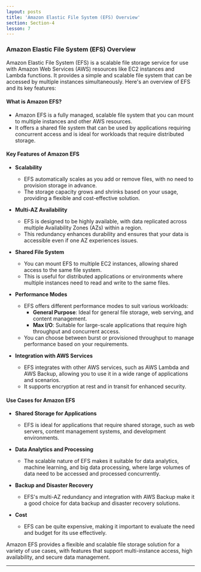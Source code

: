 ```yaml
---
layout: posts
title: 'Amazon Elastic File System (EFS) Overview'
section: Section-4
lesson: 7
---
```


### Amazon Elastic File System (EFS) Overview

Amazon Elastic File System (EFS) is a scalable file storage service for use with Amazon Web Services (AWS) resources like EC2 instances and Lambda functions. It provides a simple and scalable file system that can be accessed by multiple instances simultaneously. Here's an overview of EFS and its key features:

<!-- pagebreak -->

#### What is Amazon EFS?

- Amazon EFS is a fully managed, scalable file system that you can mount to multiple instances and other AWS resources.
- It offers a shared file system that can be used by applications requiring concurrent access and is ideal for workloads that require distributed storage.

<!-- pagebreak -->

#### Key Features of Amazon EFS

- **Scalability**

  - EFS automatically scales as you add or remove files, with no need to provision storage in advance.
  - The storage capacity grows and shrinks based on your usage, providing a flexible and cost-effective solution.

- **Multi-AZ Availability**

  - EFS is designed to be highly available, with data replicated across multiple Availability Zones (AZs) within a region.
  - This redundancy enhances durability and ensures that your data is accessible even if one AZ experiences issues.

- **Shared File System**

  - You can mount EFS to multiple EC2 instances, allowing shared access to the same file system.
  - This is useful for distributed applications or environments where multiple instances need to read and write to the same files.

- **Performance Modes**

  - EFS offers different performance modes to suit various workloads:
    - **General Purpose**: Ideal for general file storage, web serving, and content management.
    - **Max I/O**: Suitable for large-scale applications that require high throughput and concurrent access.
  - You can choose between burst or provisioned throughput to manage performance based on your requirements.

- **Integration with AWS Services**
  - EFS integrates with other AWS services, such as AWS Lambda and AWS Backup, allowing you to use it in a wide range of applications and scenarios.
  - It supports encryption at rest and in transit for enhanced security.

<!-- pagebreak -->

#### Use Cases for Amazon EFS

- **Shared Storage for Applications**

  - EFS is ideal for applications that require shared storage, such as web servers, content management systems, and development environments.

- **Data Analytics and Processing**

  - The scalable nature of EFS makes it suitable for data analytics, machine learning, and big data processing, where large volumes of data need to be accessed and processed concurrently.

- **Backup and Disaster Recovery**

  - EFS's multi-AZ redundancy and integration with AWS Backup make it a good choice for data backup and disaster recovery solutions.

- **Cost**
  - EFS can be quite expensive, making it important to evaluate the need and budget for its use effectively.

Amazon EFS provides a flexible and scalable file storage solution for a variety of use cases, with features that support multi-instance access, high availability, and secure data management.

---
